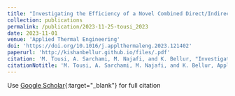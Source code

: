 ```yaml
---
title: "Investigating the Efficiency of a Novel Combined Direct/Indirect Thermal Management System in Optimizing the Thermal Performance of a New Generation 46800-Type LIB Pack"
collection: publications
permalink: /publication/2023-11-25-tousi_2023
date: 2023-11-01
venue: 'Applied Thermal Engineering'
doi: 'https://doi.org/10.1016/j.applthermaleng.2023.121402'
paperurl: 'http://kishanbellur.github.io/files/.pdf'
citation: 'M. Tousi, A. Sarchami, M. Najafi, and K. Bellur, "Investigating the Efficiency of a Novel Combined Direct/Indirect Thermal Management System in Optimizing the Thermal Performance of a New Generation 46800-Type LIB Pack", Applied Thermal Engineering, 235, p121402, 2023.'
citationNotitle: 'M. Tousi, A. Sarchami, M. Najafi, and K. Bellur, Applied Thermal Engineering ,235, p121402, 2023.'
---
```

Use [Google Scholar](https://scholar.google.com/scholar?q=Investigating+the+Efficiency+of+a+Novel+Combined+Direct/Indirect+Thermal+Management+System+in+Optimizing+the+Thermal+Performance+of+a+New+Generation+46800+Type+LIB+Pack){:target="_blank"} for full citation